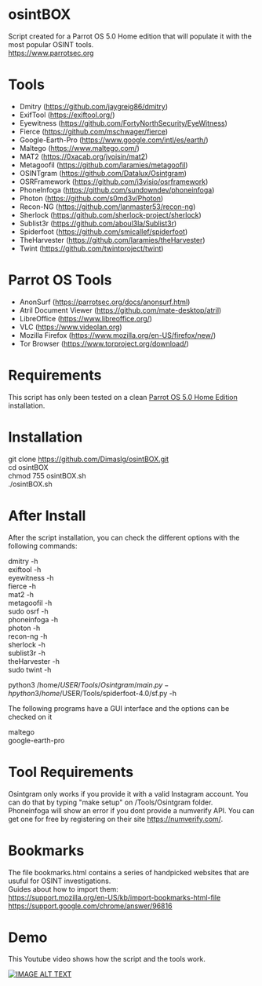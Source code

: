 # osintBOX  
Script created for a Parrot OS 5.0 Home edition that will populate it with the most popular OSINT tools.  
https://www.parrotsec.org  
  
# Tools
- Dmitry (https://github.com/jaygreig86/dmitry)
- ExifTool (https://exiftool.org/)
- Eyewitness (https://github.com/FortyNorthSecurity/EyeWitness)
- Fierce (https://github.com/mschwager/fierce)
- Google-Earth-Pro (https://www.google.com/intl/es/earth/)
- Maltego (https://www.maltego.com/)
- MAT2 (https://0xacab.org/jvoisin/mat2)
- Metagoofil (https://github.com/laramies/metagoofil)
- OSINTgram (https://github.com/Datalux/Osintgram)
- OSRFramework (https://github.com/i3visio/osrframework)
- PhoneInfoga (https://github.com/sundowndev/phoneinfoga)
- Photon (https://github.com/s0md3v/Photon)
- Recon-NG (https://github.com/lanmaster53/recon-ng)
- Sherlock (https://github.com/sherlock-project/sherlock)
- Sublist3r (https://github.com/aboul3la/Sublist3r)
- Spiderfoot (https://github.com/smicallef/spiderfoot)
- TheHarvester (https://github.com/laramies/theHarvester)
- Twint (https://github.com/twintproject/twint)
  
# Parrot OS Tools  
- AnonSurf (https://parrotsec.org/docs/anonsurf.html)
- Atril Document Viewer (https://github.com/mate-desktop/atril)
- LibreOffice (https://www.libreoffice.org/)
- VLC (https://www.videolan.org)
- Mozilla Firefox (https://www.mozilla.org/en-US/firefox/new/)
- Tor Browser (https://www.torproject.org/download/)  
  
# Requirements
This script has only been tested on a clean [Parrot OS 5.0 Home Edition](https://www.parrotsec.org/download/) installation.
  
# Installation  
  
git clone https://github.com/Dimaslg/osintBOX.git  
cd osintBOX  
chmod 755 osintBOX.sh  
./osintBOX.sh  

# After Install  
  
After the script installation, you can check the different options with the following commands:  
  
dmitry -h  
exiftool -h  
eyewitness -h  
fierce -h  
mat2 -h  
metagoofil -h  
sudo osrf -h  
phoneinfoga -h  
photon -h  
recon-ng -h  
sherlock -h  
sublist3r -h  
theHarvester -h  
sudo twint -h  
  
python3 /home/$USER/Tools/Osintgram/main.py -h  
python3 /home/$USER/Tools/spiderfoot-4.0/sf.py -h  
  
The following programs have a GUI interface and the options can be checked on it  
  
maltego  
google-earth-pro  
  
# Tool Requirements  
  
Osintgram only works if you provide it with a valid Instagram account. You can do that by typing "make setup" on /Tools/Osintgram folder.  
Phoneinfoga will show an error if you dont provide a numverify API. You can get one for free by registering on their site https://numverify.com/.
  
# Bookmarks  
  
The file bookmarks.html contains a series of handpicked websites that are usuful for OSINT investigations.  
Guides about how to import them:  
https://support.mozilla.org/en-US/kb/import-bookmarks-html-file  
https://support.google.com/chrome/answer/96816  
  
# Demo  
This Youtube video shows how the script and the tools work.  
  
[![IMAGE ALT TEXT](http://img.youtube.com/vi/TaEbiyak8T8/0.jpg)](http://www.youtube.com/watch?v=TaEbiyak8T8 "osintBOX")
